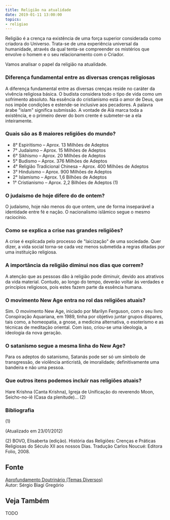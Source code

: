 ```yaml
---
title: Religião na atualidade
date: 2019-01-11 13:00:00
topics: 
- religiao 
---
```


Religião é a crença na existência de uma força superior considerada como
criadora do Universo. Trata-se de uma experiência universal da
humanidade, através da qual tenta-se compreender os mistérios que
envolve o homem e o seu relacionamento com o Criador.

Vamos analisar o papel da religião na atualidade.

### Diferença fundamental entre as diversas crenças religiosas
A diferença fundamental entre as diversas crenças reside no caráter da
vivência religiosa básica. O budista considera todo o tipo de vida como
um sofrimento absoluto. Na essência do cristianismo está o amor de Deus,
que nos impõe condições e estende-se inclusive aos pecadores. A palavra
árabe "islam" significa submissão. A vontade de Alá marca toda a
existência, e o primeiro dever do bom crente é submeter-se a ela
inteiramente.

### Quais são as 8 maiores religiões do mundo?
* 8° Espiritismo – Aprox. 13 Milhões de Adeptos
* 7° Judaísmo – Aprox. 15 Milhões de Adeptos
* 6° Sikhismo – Aprox. 20 Milhões de Adeptos
* 5° Budismo – Aprox. 376 Milhões de Adeptos
* 4° Religião Tradicional Chinesa – Aprox. 400 Milhões de Adeptos
* 3° Hinduísmo – Aprox. 900 Milhões de Adeptos
* 2° Islamismo – Aprox. 1,6 Bilhões de Adeptos
* 1° Cristianismo – Aprox. 2,2 Bilhões de Adeptos (1)

### O judaísmo de hoje difere do de ontem?
O judaísmo, hoje não menos do que ontem, une de forma inseparável a
identidade entre fé e nação. O nacionalismo islâmico segue o mesmo
raciocínio.

### Como se explica a crise nas grandes religiões?
A crise é explicada pelo processo de "laicização" de uma sociedade. Quer
dizer, a vida social torna-se cada vez menos submetida a regras ditadas
por uma instituição religiosa.

### A importância da religião diminui nos dias que correm?
A atenção que as pessoas dão à religião pode diminuir, devido aos
atrativos da vida material. Contudo, ao longo do tempo, deverão voltar
às verdades e princípios religiosos, pois estes fazem parte da essência
humana.

### O movimento New Age entra no rol das religiões atuais?
Sim. O movimento New Age, iniciado por Marilyn Ferguson, com o seu
livro Conspiração Aquariana, em 1989, tinha por objetivo juntar grupos
díspares, tais como, a homeopatia, a gnose, a medicina alternativa, o
esoterismo e as técnicas de meditação oriental. Com isso, criou-se uma
ideologia, a ideologia da nova geração.

### O satanismo segue a mesma linha do New Age?
Para os adeptos do satanismo, Satanás pode ser só um símbolo de
transgressão, de violência anticristã, de imoralidade; definitivamente
uma bandeira e não uma pessoa.

### Que outros itens podemos incluir nas religiões atuais?
Hare Krishna (Canta Krishna), Igreja de Unificação do reverendo Moon,
Seicho-no-iê (Casa da plenitude)... (2)


### Bibliografia
(1)

(Atualizado em 23/01/2012)

(2) BOVO, Elisaberta (edição). História das Religiões: Crenças e
Práticas Religiosas do Século XII aos nossos Dias. Tradução Carlos
Noucué: Editora Folio, 2008.

## Fonte
[Aprofundamento Doutrinário (Temas Diversos)](https://sites.google.com/view/aprofundamentodoutrinario/religião-na-atualidade)  
Autor: Sérgio Biagi Gregório



## Veja Também
TODO


